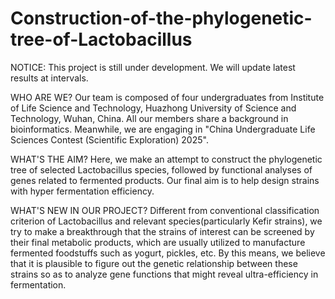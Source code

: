 # Construction-of-the-phylogenetic-tree-of-Lactobacillus
NOTICE: This project is still under development. We will update latest results at intervals.

WHO ARE WE?
  Our team is composed of four undergraduates from Institute of Life Science and Technology, Huazhong University of Science and Technology, Wuhan, China. All our members share a background in bioinformatics. Meanwhile, we are engaging in "China Undergraduate Life Sciences Contest (Scientific Exploration) 2025".

WHAT'S THE AIM?
  Here, we make an attempt to construct the phylogenetic tree of selected Lactobacillus species, followed by functional analyses of genes related to fermented products. Our final aim is to help design strains with hyper fermentation efficiency.

WHAT'S NEW IN OUR PROJECT?
  Different from conventional classification criterion of Lactobacillus and relevant species(particularly Kefir strains), we try to make a breakthrough that the strains of interest can be screened by their final metabolic products, which are usually utilized to manufacture fermented foodstuffs such as yogurt, pickles, etc. By this means, we believe that it is plausible to figure out the genetic relationship between these strains so as to analyze gene functions that might reveal ultra-efficiency in fermentation.
